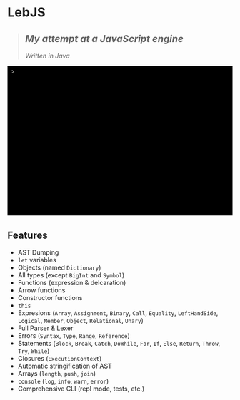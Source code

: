 # **LebJS**
> ## *My attempt at a JavaScript engine*
> *Written in Java*

![Demonstration](demo.gif)

## Features
- AST Dumping
- `let` variables
- Objects (named `Dictionary`)
- All types (except `BigInt` and `Symbol`)
- Functions (expression & delcaration)
- Arrow functions
- Constructor functions
- `this`
- Expresions (`Array`, `Assignment`, `Binary`, `Call`, `Equality`, `LeftHandSide`, `Logical`, `Member`, `Object`, `Relational`, `Unary`)
- Full Parser & Lexer
- Errors (`Syntax`, `Type`, `Range`, `Reference`)
- Statements (`Block`, `Break`, `Catch`, `DoWhile`, `For`, `If`, `Else`, `Return`, `Throw`, `Try`, `While`)
- Closures (`ExecutionContext`)
- Automatic stringification of AST
- Arrays (`length`, `push`, `join`)
- `console` (`log`, `info`, `warn`, `error`)
- Comprehensive CLI (repl mode, tests, etc.)
